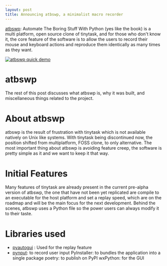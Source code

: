 ```yaml
---
layout: post
title: Announcing atbswp, a minimalist macro recorder
---
```


[atbswp](https://github.com/rmpr/atbswp): Automate The Boring Stuff With Python (yes like the book) is a multi platform, open source clone of tinytask, and for those who don't know it, 
the core feature of the software is to allow the users to record their mouse and keyboard actions and reproduce them identically as many times as they want.

[![atbswp quick demo](https://img.youtube.com/vi/L0jjSgX5FYk/0.jpg)](https://www.youtube.com/watch?v=L0jjSgX5FYk)

# atbswp
The rest of this post discusses what atbswp is, why it was built, and miscellaneous things related to the project.

# About atbswp
atbswp is the result of frustration with tinytask which is not available natively on Unix like systems. With tinytask being discontinued now, the position shifted from multiplatform, 
FOSS clone, to only alternative. The most important thing about atbswp is avoiding feature creep, the software is pretty simple as it and we want to keep it that way.

# Initial Features
Many features of tinytask are already present in the current pre-alpha version of atbswp, the one that have not been yet replicated are compile to an executable for the host platform 
and set a replay speed, which are on the roadmap and will be the main focus for the next development. Behind the scenes, atbswp uses a Python file so the power users can always modify
it to their taste.

# Libraries used
- [pyautogui](https://github.com/asweigart/pyautogui) : Used for the replay feature
- [pynput](https://github.com/moses-palmer/pynput): to record user input
PyInstaller: to bundles the application into a single package
poetry: to publish on PyPI
wxPython: for the GUI

